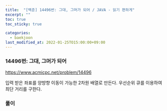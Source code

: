 ```yaml
---
title:  "[백준] 14496번: 그대, 그머가 되어 / JAVA - 읽기 편하게"
excerpt: ""
toc: true
toc_sticky: true

categories:
  - baekjoon
last_modified_at: 2022-01-25TO15:00:00+09:00
---
```


### 14496번: 그대, 그머가 되어

https://www.acmicpc.net/problem/14496

입력 받은 좌표를 양뱡향 이동이 가능한 2차원 배열로 만든다.
우선순위 큐를 이용하여 최단 거리를 구한다.

### 풀이
<script src="https://gist.github.com/yhh1056/a517393451e129a394b9fb2043f5c29a.js"></script>

<!-- 다라쓰 설치 코드 -->
<div id="darass" 
    data-project-key="CqpU2S8YaJ8DlOp565" 
    data-dark-mode="false"
    data-primary-color="#a7915e"
    data-show-sort-option="true"
    data-allow-social-login="true"
    data-show-logo="true"
    >
    <script type="text/javascript" defer>
        (function () {
        var $document = document;

        var $script = $document.createElement("script");
        $script.src = "https://deploy-script.darass.co.kr/embed.js";
        $script.defer = true;

        $document.head.appendChild($script);
        })();
    </script>
    <noscript>다라쓰 댓글 작성을 위해 JavaScript를 활성화 해주세요</noscript>
</div>
<!-- 다라쓰 설치 코드 끝 -->
